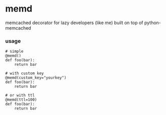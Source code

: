 memd
=======

memcached decorator for lazy developers (like me) built on top of python-memcached

### usage

    # simple
    @memd()
    def foo(bar):
        return bar
    
    # with custom key
    @memd(custom_key="yourkey")
    def foo(bar):
        return bar
        
    # or with ttl
    @memd(ttl=100)
    def foo(bar):
        return bar